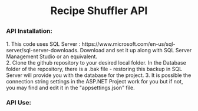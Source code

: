 <h1><p align="center">Recipe Shuffler API</p></h1>

<h3>API Installation:</h3>
1. This code uses SQL Server : https://www.microsoft.com/en-us/sql-server/sql-server-downloads. Download and set it up along with SQL Server Management Studio or an equivalent.<br>
2. Clone the github repository to your desired local folder. In the Database folder of the repository, there is a .bak file - restoring this backup in SQL Server will provide you with the database for the project.
3. It is possible the connection string settings in the ASP.NET Project work for you but if not, you may find and edit it in the "appsettings.json" file.

<h3>API Use:</h3>
